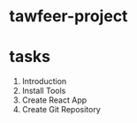 # tawfeer-project

# tasks

1. Introduction
2. Install Tools
3. Create React App
4. Create Git Repository